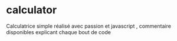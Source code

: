 # calculator
Calculatrice simple réalisé avec passion et javascript , commentaire disponibles explicant chaque bout de code
